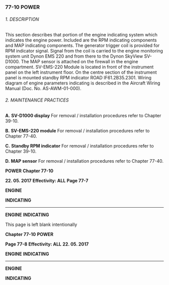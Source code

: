 ### 77-10 POWER

###### 1. DESCRIPTION
This section describes that portion of the engine indicating system which indicates
the engine power. Included are the RPM indicating components and MAP indicating
components.
The generator trigger coil is provided for RPM indicator signal. Signal from the coil is
carried to the engine monitoring system unit Dynon EMS 220 and from there to the
Dynon SkyView SV-D1000.
The MAP sensor is attached on the firewall in the engine compartment.
SV-EMS-220 Module is located in front of the instrument panel on the left instrument
floor.
On the centre section of the instrument panel is mounted standby RPM indicator
ROAD IF61.2B35.2301.
Wiring diagram of engine parameters indicating is described in the Aircraft Wiring
Manual (Doc. No. AS-AWM-01-000).

###### 2. MAINTENANCE PRACTICES

**A.** **SV-D1000 display**
For removal / installation procedures refer to Chapter 39-10.

**B.** **SV-EMS-220 module**
For removal / installation procedures refer to Chapter 77-40.

**C.** **Standby RPM indicator**
For removal / installation procedures refer to Chapter 39-10.

**D.** **MAP sensor**
For removal / installation procedures refer to Chapter 77-40.

**POWER** **Chapter 77-10**

**22. 05. 2017** **Effectivity: ALL** **Page 77-7**


**ENGINE**

**INDICATING**


-----

**ENGINE**
**INDICATING**

This page is left blank intentionally

**Chapter 77-10** **POWER**

**Page 77-8** **Effectivity: ALL** **22. 05. 2017**


**ENGINE**
**INDICATING**


-----

**ENGINE**

**INDICATING**


